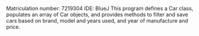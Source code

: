 Matriculation number: 7219304
IDE: BlueJ
This program defines a Car class, populates an array of Car objects, 
and provides methods to filter and save cars based on brand, model and years used, and year of manufacture and price.
